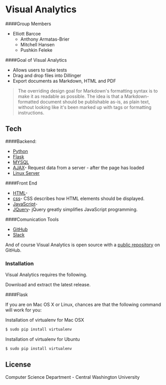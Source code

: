 # Visual Analytics

####Group Members
- Elliott Barcoe
  - Anthony Armatas-Brier
  - Mitchell Hansen
  - Pushkin Feleke


####Goal of Visual Analytics

  - Allows users to take tests 
  - Drag and drop files into Dillinger
  - Export documents as Markdown, HTML and PDF

> The overriding design goal for Markdown's
> formatting syntax is to make it as readable
> as possible. The idea is that a
> Markdown-formatted document should be
> publishable as-is, as plain text, without
> looking like it's been marked up with tags
> or formatting instructions.




## Tech

####Backend:

* [Python](https://www.python.org/downloads/)
* [Flask](https://www.fullstackpython.com/flask.html)
* [MYSQL](https://dev.mysql.com/downloads/)
* [AJAX](http://www.w3schools.com/xml/ajax_intro.asp)- Request data from a server - after the page has loaded
* [Linux Server](https://www.ubuntu.com/download/ubuntu-kylin)

####Front End

* [HTML](http://www.w3schools.com/html/default.asp)-
* [css](http://www.w3schools.com/css/)- CSS describes how HTML elements should be displayed.
* [JavaScript](https://www.javascript.com/)- 
* [JQuery](https://jquery.com/)- jQuery greatly simplifies JavaScript programming.

####Comunication Tools
 
* [GitHub](www.github.com)
* [Slack](https://www.slack.com)



And of course Visual Analytics is open source with a [public repository](https://github.com/elliottbarcoewalsh/visual_analytics)
 on GitHub.

### Installation

Visual Analytics requires the following. 

Download and extract the latest release.

####Flask 

If you are on Mac OS X or Linux, chances are that the following command will work for you:

Installation of virtualenv  for Mac OSX 
```sh
$ sudo pip install virtualenv
```

Installation of virtualenv  for Ubuntu 
```sh
$ sudo pip install virtualenv
```

License
----
Computer Science Department - Central Washington University 





